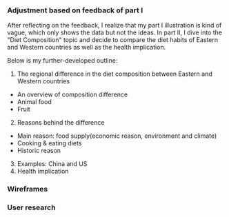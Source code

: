 ### Adjustment based on feedback of part I
After reflecting on the feedback, I realize that my part I illustration is kind of vague, which only shows the data but not the ideas. In part II, I dive into the "Diet Composition" topic and decide to compare the diet habits of Eastern and Western countries as well as the health implication.

Below is my further-developed outline:
1. The regional difference in the diet composition between Eastern and Western countries
- An overview of composition difference
- Animal food
- Fruit
2. Reasons behind the difference
- Main reason: food supply(economic reason, environment and climate)
- Cooking & eating diets
- Historic reason
3. Examples: China and US
4. Health implication

### Wireframes




### User research

